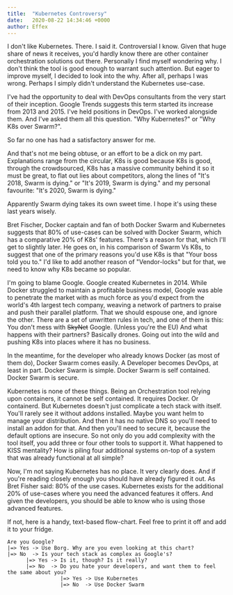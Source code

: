 ```yaml
---
title:  "Kubernetes Controversy"
date:   2020-08-22 14:34:46 +0000
author: Effex
---
```


I don't like Kubernetes. There. I said it. Controversial I know. Given that huge share of news it receives, you'd hardly know there are other container orchestration solutions out there. Personally I find myself wondering why. I don't think the tool is good enough to warrant such attention. But eager to improve myself, I decided to look into the why. After all, perhaps I was wrong. Perhaps I simply didn't understand the Kubernetes use-case.

I've had the opportunity to deal with DevOps consultants from the very start of their inception. Google Trends suggests this term started its increase from 2013 and 2015. I've held positions in DevOps. I've worked alongside them. And I've asked them all this question. "Why Kubernetes?" or "Why K8s over Swarm?".

So far no one has had a satisfactory answer for me.

And that's not me being obtuse, or an effort to be a dick on my part. Explanations range from the circular, K8s is good because K8s is good, through the crowdsourced, K8s has a massive community behind it so it must be great, to flat out lies about competitors, along the lines of "It's 2018, Swarm is dying." or "It's 2019, Swarm is dying." and my personal favourite: "It's 2020, Swarm is dying."

Apparently Swarm dying takes its own sweet time. I hope it's using these last years wisely.

Bret Fischer, Docker captain and fan of both Docker Swarm and Kubernetes suggests that 80% of use-cases can be solved with Docker Swarm, which has a comparative 20% of K8s' features. There's a reason for that, which I'll get to slightly later. He goes on, in his comparison of Swarm Vs K8s, to suggest that one of the primary reasons you'd use K8s is that "Your boss told you to." I'd like to add another reason of "Vendor-locks" but for that, we need to know why K8s became so popular.

I'm going to blame Google. Google created Kubernetes in 2014. While Docker struggled to maintain a profitable business model, Google was able to penetrate the market with as much force as you'd expect from the world's 4th largest tech company, weaving a network of partners to praise and push their parallel platform. That we should espouse one, and ignore the other. There are a set of unwritten rules in tech, and one of them is this: You don't mess with ~~SkyNet~~ Google. (Unless you're the EU) And what happens with their partners? Basically drones. Going out into the wild and pushing K8s into places where it has no business.

In the meantime, for the developer who already knows Docker (as most of them do), Docker Swarm comes easily. A Developer becomes DevOps, at least in part. Docker Swarm is simple. Docker Swarm is self contained. Docker Swarm is secure.

Kubernetes is none of these things. Being an Orchestration tool relying upon containers, it cannot be self contained. It requires Docker. Or containerd. But Kubernetes doesn't just complicate a tech stack with itself. You'll rarely see it without addons installed. Maybe you want helm to manage your distribution. And then it has no native DNS so you'll need to install an addon for that. And then you'll need to secure it, because the default options are insecure. So not only do you add complexity with the tool itself, you add three or four other tools to support it. What happened to KISS mentality? How is piling four additional systems on-top of a system that was already functional at all simple?

Now, I'm not saying Kubernetes has no place. It very clearly does. And if you're reading closely enough you should have already figured it out. As Bret Fisher said: 80% of the use cases. Kubernetes exists for the additional 20% of use-cases where you need the advanced features it offers. And given the developers, you should be able to know who is using those advanced features.

If not, here is a handy, text-based flow-chart. Feel free to print it off and add it to your fridge.

```
Are you Google?
|=> Yes -> Use Borg. Why are you even looking at this chart?
|=> No  -> Is your tech stack as complex as Google's?
      |=> Yes -> Is it, though? Is it really?
      |=> No  -> Do you hate your developers, and want them to feel the same about you?
                 |=> Yes -> Use Kubernetes
                 |=> No  -> Use Docker Swarm
```
